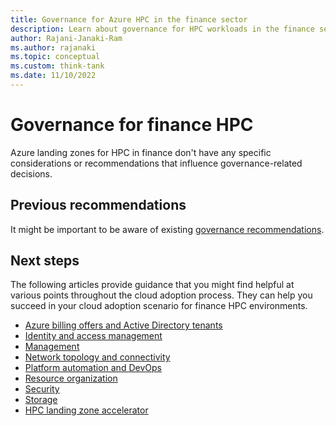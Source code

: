 ```yaml
---
title: Governance for Azure HPC in the finance sector
description: Learn about governance for HPC workloads in the finance sector. 
author: Rajani-Janaki-Ram
ms.author: rajanaki
ms.topic: conceptual
ms.custom: think-tank
ms.date: 11/10/2022
---
```


# Governance for finance HPC

Azure landing zones for HPC in finance don't have any specific considerations or recommendations that influence governance-related decisions.

## Previous recommendations 

It might be important to be aware of existing [governance recommendations](../../../ready/landing-zone/design-area/governance.md).

## Next steps

The following articles provide guidance that you might find helpful at various points throughout the cloud adoption process. They can help you succeed in your cloud adoption scenario for finance HPC environments.

- [Azure billing offers and Active Directory tenants](./azure-billing-active-directory-tenant.md)
- [Identity and access management](./identity-access-management.md)
- [Management](./management.md)
- [Network topology and connectivity](./network-topology-connectivity.md)
- [Platform automation and DevOps](./platform-automation-devops.md)
- [Resource organization](./resource-organization.md)
- [Security](./security.md)
- [Storage](./storage.md)
- [HPC landing zone accelerator](../azure-hpc-landing-zone-accelerator.md)
